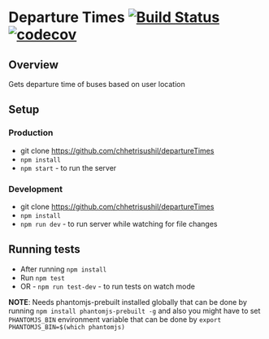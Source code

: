 # Departure Times [![Build Status](https://travis-ci.org/chhetrisushil/departureTimes.svg?branch=master)](https://travis-ci.org/chhetrisushil/departureTimes) [![codecov](https://codecov.io/gh/chhetrisushil/departureTimes/branch/master/graph/badge.svg)](https://codecov.io/gh/chhetrisushil/departureTimes)

## Overview
Gets departure time of buses based on user location

## Setup
### Production
* git clone https://github.com/chhetrisushil/departureTimes
* `npm install`
* `npm start` - to run the server

### Development
* git clone https://github.com/chhetrisushil/departureTimes
* `npm install`
* `npm run dev` - to run server while watching for file changes

## Running tests
* After running `npm install`
* Run `npm test`
* OR - `npm run test-dev` - to run tests on watch mode

**NOTE**: Needs phantomjs-prebuilt installed globally that can be done by running `npm install phantomjs-prebuilt -g` and also you might have to set `PHANTOMJS_BIN` environment variable that can be done by `export PHANTOMJS_BIN=$(which phantomjs)`
